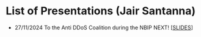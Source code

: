 # List of Presentations (Jair Santanna)

- 27/11/2024 To the Anti DDoS Coalition during the NBIP NEXT! [[SLIDES](20241127_anti_ddos_coalitie_jair_santanna.pdf)]
